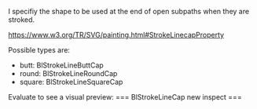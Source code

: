 I specifiy the shape to be used at the end of open subpaths when they are stroked.

https://www.w3.org/TR/SVG/painting.html#StrokeLinecapProperty

Possible types are:
 - butt: BlStrokeLineButtCap
 - round: BlStrokeLineRoundCap
 - square: BlStrokeLineSquareCap

Evaluate to see a visual preview:
=== BlStrokeLineCap new inspect ===
